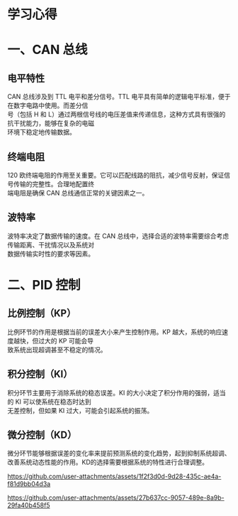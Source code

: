 #  学习心得
# 一、CAN 总线                                                                   
##  电平特性                                                                   
 CAN 总线涉及到 TTL 电平和差分信号。TTL 电平具有简单的逻辑电平标准，便于在数字电路中使用。而差分信                                                                                           
 号（包括 H 和 L）通过两根信号线的电压差值来传递信息，这种方式具有很强的抗干扰能力，能够在复杂的电磁                                                                                            
 环境下稳定地传输数据。                                                                      
## 终端电阻
120 欧终端电阻的作用至关重要。它可以匹配线路的阻抗，减少信号反射，保证信号传输的完整性。合理地配置终                                                                                                  
端电阻是确保 CAN 总线通信正常的关键因素之一。
## 波特率
波特率决定了数据传输的速度。在 CAN 总线中，选择合适的波特率需要综合考虑传输距离、干扰情况以及系统对                                                                                                 
数据传输实时性的要求等因素。
# 二、PID 控制
## 比例控制（KP）
比例环节的作用是根据当前的误差大小来产生控制作用。KP 越大，系统的响应速度越快，但过大的 KP 可能会导                                                                                                
致系统出现超调甚至不稳定的情况。
## 积分控制（KI）
积分环节主要用于消除系统的稳态误差。KI 的大小决定了积分作用的强弱，适当的 KI 可以使系统在稳态时达到                                                                                           
无差控制，但如果 KI 过大，可能会引起系统的振荡。
## 微分控制（KD）
微分环节能够根据误差的变化率来提前预测系统的变化趋势，起到抑制系统超调、改善系统动态性能的作用。KD的选择需要根据系统的特性进行合理调整。


https://github.com/user-attachments/assets/1f2f3d0d-9d28-435c-ae4a-f81d9bb04d3a


https://github.com/user-attachments/assets/27b637cc-9057-489e-8a9b-29fa40b458f5



